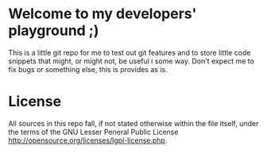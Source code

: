 Welcome to my developers' playground ;)
=========================================================================================================================

This is a little git repo for me to test out git features and to store little code snippets that might, 
or might not, be useful i some way. Don't expect me to fix bugs or something else, this is provides as is.


License
=========================================================================================================================

All sources in this repo fall, if not stated otherwise within the file itself, under the terms of the 
	GNU Lesser Peneral Public License <http://opensource.org/licenses/lgpl-license.php>.

